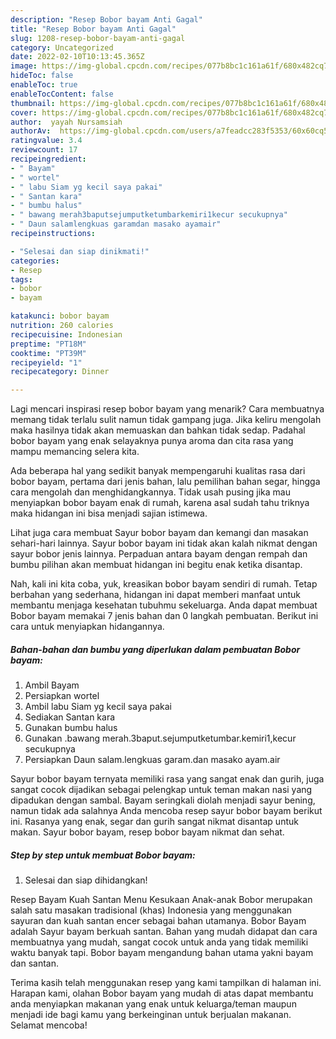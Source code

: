 ```yaml
---
description: "Resep Bobor bayam Anti Gagal"
title: "Resep Bobor bayam Anti Gagal"
slug: 1208-resep-bobor-bayam-anti-gagal
category: Uncategorized
date: 2022-02-10T10:13:45.365Z
image: https://img-global.cpcdn.com/recipes/077b8bc1c161a61f/680x482cq70/bobor-bayam-foto-resep-utama.jpg
hideToc: false
enableToc: true
enableTocContent: false
thumbnail: https://img-global.cpcdn.com/recipes/077b8bc1c161a61f/680x482cq70/bobor-bayam-foto-resep-utama.jpg
cover: https://img-global.cpcdn.com/recipes/077b8bc1c161a61f/680x482cq70/bobor-bayam-foto-resep-utama.jpg
author:  yayah Nursamsiah
authorAv:  https://img-global.cpcdn.com/users/a7feadcc283f5353/60x60cq50/avatar.jpg
ratingvalue: 3.4
reviewcount: 17
recipeingredient:
- " Bayam"
- " wortel"
- " labu Siam yg kecil saya pakai"
- " Santan kara"
- " bumbu halus"
- " bawang merah3baputsejumputketumbarkemiri1kecur secukupnya"
- " Daun salamlengkuas garamdan masako ayamair"
recipeinstructions:

- "Selesai dan siap dinikmati!"
categories:
- Resep
tags:
- bobor
- bayam

katakunci: bobor bayam 
nutrition: 260 calories
recipecuisine: Indonesian
preptime: "PT18M"
cooktime: "PT39M"
recipeyield: "1"
recipecategory: Dinner

---
```



Lagi mencari inspirasi resep bobor bayam yang menarik? Cara membuatnya memang tidak terlalu sulit namun tidak gampang juga. Jika keliru mengolah maka hasilnya tidak akan memuaskan dan bahkan tidak sedap. Padahal bobor bayam yang enak selayaknya punya aroma dan cita rasa yang mampu memancing selera kita.


Ada beberapa hal yang sedikit banyak mempengaruhi kualitas rasa dari bobor bayam, pertama dari jenis bahan, lalu pemilihan bahan segar, hingga cara mengolah dan menghidangkannya. Tidak usah pusing jika mau menyiapkan bobor bayam enak di rumah, karena asal sudah tahu triknya maka hidangan ini bisa menjadi sajian istimewa.

Lihat juga cara membuat Sayur bobor bayam dan kemangi dan masakan sehari-hari lainnya. Sayur bobor bayam ini tidak akan kalah nikmat dengan sayur bobor jenis lainnya. Perpaduan antara bayam dengan rempah dan bumbu pilihan akan membuat hidangan ini begitu enak ketika disantap.


Nah, kali ini kita coba, yuk, kreasikan bobor bayam sendiri di rumah. Tetap berbahan yang sederhana, hidangan ini dapat memberi manfaat untuk membantu menjaga kesehatan tubuhmu sekeluarga. Anda dapat membuat Bobor bayam memakai 7 jenis bahan dan 0 langkah pembuatan. Berikut ini cara untuk menyiapkan hidangannya.

<!--inarticleads1-->

##### Bahan-bahan dan bumbu yang diperlukan dalam pembuatan Bobor bayam:

1. Ambil  Bayam
1. Persiapkan  wortel
1. Ambil  labu Siam yg kecil saya pakai
1. Sediakan  Santan kara
1. Gunakan  bumbu halus
1. Gunakan  .bawang merah.3baput.sejumputketumbar.kemiri1,kecur secukupnya
1. Persiapkan  Daun salam.lengkuas garam.dan masako ayam.air


Sayur bobor bayam ternyata memiliki rasa yang sangat enak dan gurih, juga sangat cocok dijadikan sebagai pelengkap untuk teman makan nasi yang dipadukan dengan sambal. Bayam seringkali diolah menjadi sayur bening, namun tidak ada salahnya Anda mencoba resep sayur bobor bayam berikut ini. Rasanya yang enak, segar dan gurih sangat nikmat disantap untuk makan. Sayur bobor bayam, resep bobor bayam nikmat dan sehat. 

<!--inarticleads2-->

##### Step by step untuk membuat Bobor bayam:


1. Selesai dan siap dihidangkan!

Resep Bayam Kuah Santan Menu Kesukaan Anak-anak Bobor merupakan salah satu masakan tradisional (khas) Indonesia yang menggunakan sayuran dan kuah santan encer sebagai bahan utamanya. Bobor Bayam adalah Sayur bayam berkuah santan. Bahan yang mudah didapat dan cara membuatnya yang mudah, sangat cocok untuk anda yang tidak memiliki waktu banyak tapi. Bobor bayam mengandung bahan utama yakni bayam dan santan. 

Terima kasih telah menggunakan resep yang kami tampilkan di halaman ini. Harapan kami, olahan Bobor bayam yang mudah di atas dapat membantu anda menyiapkan makanan yang enak untuk keluarga/teman maupun menjadi ide bagi kamu yang berkeinginan untuk berjualan makanan. Selamat mencoba!
